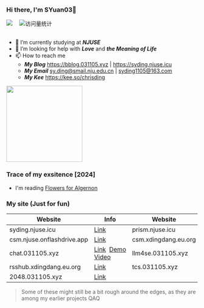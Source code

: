  ### Hi there, I'm SYuan03👋
<div>
  <a href="https://space.bilibili.com/1890244370/"><img src="https://img.shields.io/badge/Bilibili-B站-ff69b4" /></a>&emsp;
  <!-- visitor statistics logo 访问量统计徽标 -->
  <img src="https://komarev.com/ghpvc/?username=SYuan03&label=Views&color=0e75b6&style=flat" alt="访问量统计" />
</div>

<div>&nbsp;</div>

- 🔭 I’m currently studying at _**NJUSE**_
- 🤔 I’m looking for help with _**Love**_ and _**the Meaning of Life**_
- 📫 How to reach me
  - _**My Blog**_ https://bblog.031105.xyz | https://syding.njuse.icu
  - _**My Email**_ sy.ding@smail.nju.edu.cn | syding1105@163.com
  - _**My Kee**_ https://kee.so/chrisding

<!-- <div align="left"> <img height="200px" src="https://github-readme-stats.vercel.app/api?username=SYuan03" /> </div> -->
<div align="left"> 
  <img height="200px" src="https://github-readme-stats.vercel.app/api?username=SYuan03&show_icons=true&line_height=21&theme=tokyonight" /> 
</div>

### Trace of my exsitence [2024]
* I'm reading [Flowers for Algernon](https://book.douban.com/subject/26362836/)

### My site (Just for fun)
| Website                              | Info                                     | Website                              | URL                                     |
|--------------------------------------|-----------------------------------------|--------------------------------------|-----------------------------------------|
| syding.njuse.icu                   | [Link](https://syding.njuse.icu)      | prism.njuse.icu                   | [Link](https://prism.njuse.icu)     |
| csm.njuse.onflashdrive.app         | [Link](https://csm.njuse.onflashdrive.app) | csm.xdingdang.eu.org              | [Link](https://csm.xdingdang.eu.org) |
| chat.031105.xyz                    | [Link](https://chat.031105.xyz)&nbsp;&nbsp;[Demo Video](https://box.nju.edu.cn/lib/52c5fb3c-86c6-45e9-9b58-43695981bcdb/file/LLM4SE%E6%BC%94%E7%A4%BA_20240531_13505796.mp4)    | llm4se.031105.xyz                 | [Link](https://llm4se.031105.xyz/) |
| rsshub.xdingdang.eu.org            | [Link](https://rsshub.xdingdang.eu.org)     | tcs.031105.xyz                    | [Link](https://tcs.031105.xyz) |
|2048.031105.xyz                     | [Link](http://2048.031105.xyz)             |
> Some of these might still be a bit rough around the edges, as they are among my earlier projects QAQ
